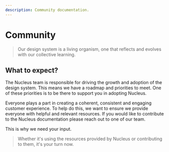 ```yaml
---
description: Community documentation.
---
```


# Community

> Our design system is a living organism, one that reflects and evolves with our collective learning.

## What to expect?

The Nucleus team is responsible for driving the growth and adoption of the design system. This means we have a roadmap and priorities to meet. One of these priorities is to be there to support you in adopting Nucleus.

Everyone plays a part in creating a coherent, consistent and engaging customer experience.
To help do this, we want to ensure we provide everyone with helpful and relevant resources. If you would like to contribute to the Nucleus documentation please reach out to one of our team.

This is why we need your input.

> Whether it's using the resources provided by Nucleus or contributing to them, it's your turn now.
